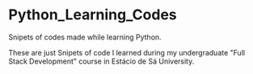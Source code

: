 # Python_Learning_Codes
Snipets of codes made while learning Python.

These are just Snipets of code I learned during my undergraduate "Full Stack Development" course in Estácio de Sá University.
